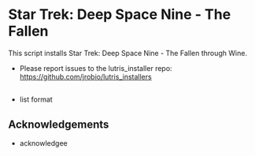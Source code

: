 # Star Trek: Deep Space Nine - The Fallen

This script installs Star Trek: Deep Space Nine - The Fallen through Wine.

- Please report issues to the lutris_installer repo: https://github.com/jrobio/lutris_installers

## <install notes>

- list format

## <version>

<version desc>

## Acknowledgements

- acknowledgee